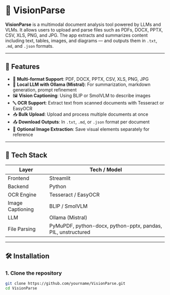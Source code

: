 # 🧠 VisionParse

**VisionParse** is a multimodal document analysis tool powered by LLMs and VLMs. It allows users to upload and parse files such as PDFs, DOCX, PPTX, CSV, XLS, PNG, and JPG. The app extracts and summarizes content including text, tables, images, and diagrams — and outputs them in `.txt`, `.md`, and `.json` formats.

---

## 🚀 Features

- 📄 **Multi-format Support**: PDF, DOCX, PPTX, CSV, XLS, PNG, JPG
- 🧠 **Local LLM with Ollama (Mistral)**: For summarization, markdown generation, prompt refinement
- 🖼️ **Vision Captioning**: Using BLIP or SmolVLM to describe images
- 🔤 **OCR Support**: Extract text from scanned documents with Tesseract or EasyOCR
- 📥 **Bulk Upload**: Upload and process multiple documents at once
- 📤 **Download Outputs**: In `.txt`, `.md`, or `.json` format per document
- 📁 **Optional Image Extraction**: Save visual elements separately for reference

---

## 🧰 Tech Stack

| Layer        | Tech / Model                |
|--------------|-----------------------------|
| Frontend     | Streamlit                   |
| Backend      | Python                      |
| OCR Engine   | Tesseract / EasyOCR         |
| Image Captioning | BLIP / SmolVLM          |
| LLM          | Ollama (Mistral)            |
| File Parsing | PyMuPDF, python-docx, python-pptx, pandas, PIL, unstructured |

---

## 🛠️ Installation

### 1. Clone the repository

```bash
git clone https://github.com/yourname/VisionParse.git
cd VisionParse
